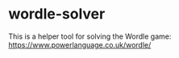 # wordle-solver
This is a helper tool for solving the Wordle game: https://www.powerlanguage.co.uk/wordle/ 
